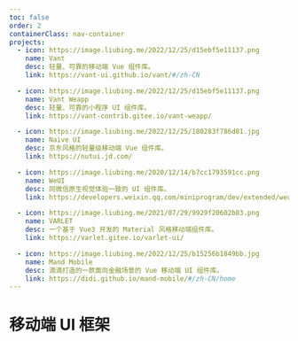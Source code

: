 ```yaml
---
toc: false
order: 2
containerClass: nav-container
projects:
  - icon: https://image.liubing.me/2022/12/25/d15ebf5e11137.png
    name: Vant
    desc: 轻量、可靠的移动端 Vue 组件库。
    link: https://vant-ui.github.io/vant/#/zh-CN

  - icon: https://image.liubing.me/2022/12/25/d15ebf5e11137.png
    name: Vant Weapp
    desc: 轻量、可靠的小程序 UI 组件库。
    link: https://vant-contrib.gitee.io/vant-weapp/

  - icon: https://image.liubing.me/2022/12/25/180283f786d81.jpg
    name: Naive UI
    desc: 京东风格的轻量级移动端 Vue 组件库。
    link: https://nutui.jd.com/

  - icon: https://image.liubing.me/2020/12/14/b7cc1793591cc.png
    name: WeUI
    desc: 同微信原生视觉体验一致的 UI 组件库。
    link: https://developers.weixin.qq.com/miniprogram/dev/extended/weui

  - icon: https://image.liubing.me/2021/07/29/9929f20602b83.png
    name: VARLET
    desc: 一个基于 Vue3 开发的 Material 风格移动端组件库。
    link: https://varlet.gitee.io/varlet-ui/

  - icon: https://image.liubing.me/2022/12/25/b15256b1849bb.jpg
    name: Mand Mobile
    desc: 滴滴打造的一款面向金融场景的 Vue 移动端 UI 组件库。
    link: https://didi.github.io/mand-mobile/#/zh-CN/home
---
```


# 移动端 UI 框架

<ProjectPanel />
